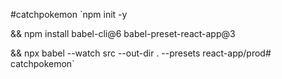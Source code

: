 #catchpokemon
`npm init -y

&& npm install babel-cli@6 babel-preset-react-app@3

&& npx babel --watch src --out-dir . --presets react-app/prod# catchpokemon`
